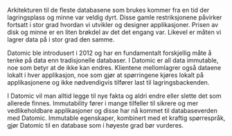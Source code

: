 Arkitekturen til de fleste databasene som brukes kommer fra en tid der lagringsplass og minne var veldig dyrt. Disse gamle restriksjonene påvirker fortsatt i stor grad hvordan vi utvikler og designer applikasjoner. Prisen av disk og minne er en liten brøkdel av det det engang var. Likevel er måten vi lagrer data på i stor grad den samme. 

Datomic ble introdusert i 2012 og har en fundamentalt forskjellig måte å tenke på data enn tradisjonelle databaser. I Datomic er all data immutable, noe som betyr at de ikke kan endres. Klientene mellomlagrer også dataene lokalt i hver applikasjon, noe som gjør at spørringene kjøres lokalt på applikasjonene og ikke nødvendigvis tilfører last til lagringsbackenden.

I Datomic vil man alltid legge til nye fakta og aldri endre eller slette det som allerede finnes. Immutability fører i mange tilfeller til sikrere og mer vedlikeholdbare applikasjoner og disse har nå kommet til databaseverden med Datomic. Immutable egenskaper, kombinert med et kraftig spørrespråk, gjør Datomic til en database som i høyeste grad bør vurderes.